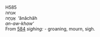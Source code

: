 <body>
  <p>H585<br>  אנחה  <br> אֲנָחָה  ‎  ‘ănâchâh  <br><i>an-aw-khaw‘ </i><br>From <a href="h0584.htm">584</a>  <i>sighing: - </i>groaning, mourn, sigh.<br></p>
 </body>